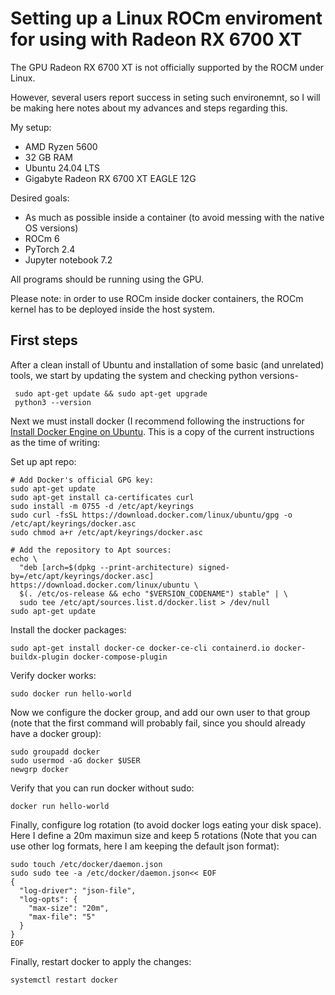 # Setting up a Linux ROCm enviroment for using with Radeon RX 6700 XT

The GPU Radeon RX 6700 XT is not officially supported by the ROCM under Linux.

However, several users report success in seting such environemnt, so I will be making here notes about my advances and steps regarding this.

My setup:

 - AMD Ryzen 5600
 - 32 GB RAM
 - Ubuntu 24.04 LTS
 - Gigabyte Radeon RX 6700 XT EAGLE 12G

Desired goals:

 - As much as possible inside a container (to avoid messing with the native OS versions)
 - ROCm 6
 - PyTorch 2.4
 - Jupyter notebook 7.2

All programs should be running using the GPU.

Please note: in order to use ROCm inside docker containers, the ROCm kernel has to be deployed inside the host system.

## First steps

After a clean install of Ubuntu and installation of some basic (and unrelated) tools, we start by updating the system and checking python versions-

```
 sudo apt-get update && sudo apt-get upgrade
 python3 --version
```

Next we must install docker (I recommend following the instructions for [Install Docker Engine on Ubuntu](https://docs.docker.com/engine/install/ubuntu/). This is a copy of the current instructions as the time of writing:

Set up apt repo:
```
# Add Docker's official GPG key:
sudo apt-get update
sudo apt-get install ca-certificates curl
sudo install -m 0755 -d /etc/apt/keyrings
sudo curl -fsSL https://download.docker.com/linux/ubuntu/gpg -o /etc/apt/keyrings/docker.asc
sudo chmod a+r /etc/apt/keyrings/docker.asc

# Add the repository to Apt sources:
echo \
  "deb [arch=$(dpkg --print-architecture) signed-by=/etc/apt/keyrings/docker.asc] https://download.docker.com/linux/ubuntu \
  $(. /etc/os-release && echo "$VERSION_CODENAME") stable" | \
  sudo tee /etc/apt/sources.list.d/docker.list > /dev/null
sudo apt-get update
```

Install the docker packages:
```
sudo apt-get install docker-ce docker-ce-cli containerd.io docker-buildx-plugin docker-compose-plugin
```

Verify docker works:

```
sudo docker run hello-world
```

Now we configure the docker group, and add our own user to that group (note that the first command will probably fail, since you should already have a docker group):

```
sudo groupadd docker
sudo usermod -aG docker $USER
newgrp docker
```

Verify that you can run docker without sudo:

```
docker run hello-world
```

Finally, configure log rotation (to avoid docker logs eating your disk space). Here I define a 20m maximun size and keep 5 rotations (Note that you can use other log formats, here I am keeping the default json format):

```
sudo touch /etc/docker/daemon.json
sudo sudo tee -a /etc/docker/daemon.json<< EOF
{
  "log-driver": "json-file",
  "log-opts": {
    "max-size": "20m",
    "max-file": "5"
  }
}
EOF
```

Finally, restart docker to apply the changes:

```
systemctl restart docker
```
